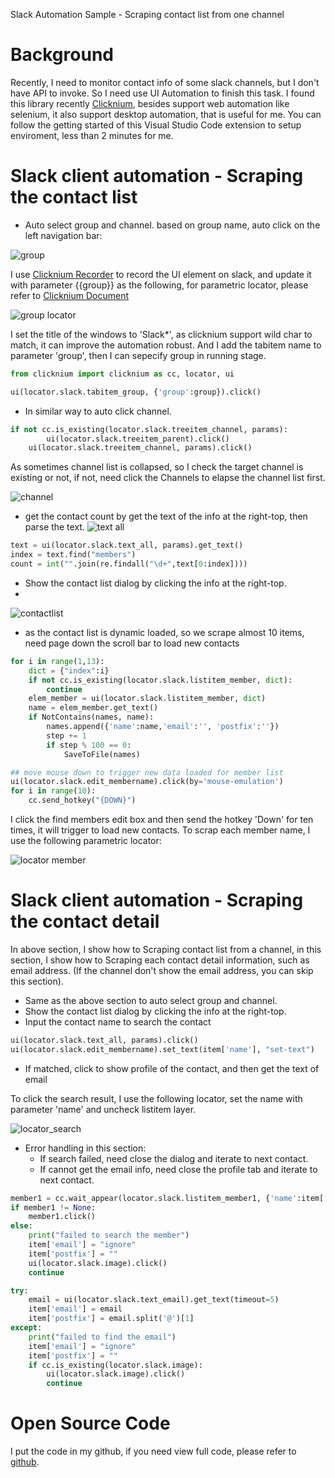 Slack Automation Sample - Scraping contact list from one channel

# Background
Recently, I need to monitor contact info of some slack channels, but I don't have API to invoke. So I need use UI Automation to finish this task.
I found this library recently [Clicknium](https://marketplace.visualstudio.com/items?itemName=ClickCorp.clicknium), besides support web automation like selenium, it also support desktop automation, that is useful for me.
You can follow the getting started of this Visual Studio Code extension to setup enviroment, less than 2 minutes for me.

# Slack client automation - Scraping the contact list
- Auto select group and channel.
based on group name, auto click on the left navigation bar:

![group](img/group.png)

I use [Clicknium Recorder](https://www.clicknium.com/documents/developtools/vscode/recorder/) to record the UI element on slack, and update it with parameter {{group}} as the following, for parametric locator, please refer to [Clicknium Document](https://www.clicknium.com/documents)

![group locator](img/locator_group.png)

I set the title of the windows to 'Slack*', as clicknium support wild char to match, it can improve the automation robust.
And I add the tabitem name to parameter 'group', then I can sepecify group in running stage.

```python
from clicknium import clicknium as cc, locator, ui

ui(locator.slack.tabitem_group, {'group':group}).click()
```

- In similar way to auto click channel.
```python
if not cc.is_existing(locator.slack.treeitem_channel, params):
        ui(locator.slack.treeitem_parent).click()
    ui(locator.slack.treeitem_channel, params).click()
```
As sometimes channel list is collapsed, so I check the target channel is existing or not, if not, need click the Channels to elapse the channel list first.

![channel](img/channel1.png)

- get the contact count by get the text of the info at the right-top, then parse the text.
![text all](img/text_all.png)  
```python
text = ui(locator.slack.text_all, params).get_text()
index = text.find("members")
count = int("".join(re.findall("\d+",text[0:index])))
```
- Show the contact list dialog by clicking the info at the right-top.
- 
![contactlist](img/contactlist.png)

- as the contact list is dynamic loaded, so we scrape almost 10 items, need page down the scroll bar to load new contacts
```python
for i in range(1,13):
    dict = {"index":i}
    if not cc.is_existing(locator.slack.listitem_member, dict):
        continue
    elem_member = ui(locator.slack.listitem_member, dict)
    name = elem_member.get_text()
    if NotContains(names, name):
        names.append({'name':name,'email':'', 'postfix':''})
        step += 1
        if step % 100 == 0:
            SaveToFile(names)

## move mouse down to trigger new data loaded for member list
ui(locator.slack.edit_membername).click(by='mouse-emulation')
for i in range(10):
    cc.send_hotkey("{DOWN}")
```

I click the find members edit box and then send the hotkey 'Down' for ten times, it will trigger to load new contacts.
To scrap each member name, I use the following parametric locator:

![locator member](img/locator_member.png)


# Slack client automation - Scraping the contact detail
In above section, I show how to Scraping contact list from a channel, in this section, I show how to Scraping each contact detail information, such as email address. (If the channel don't show the email address, you can skip this section).

- Same as the above section to auto select group and channel.
- Show the contact list dialog by clicking the info at the right-top.
- Input the contact name to search the contact
```python
ui(locator.slack.text_all, params).click()
ui(locator.slack.edit_membername).set_text(item['name'], "set-text")
```
- If matched, click to show profile of the contact, and then get the text of email

To click the search result, I use the following locator,
set the name with parameter 'name' and uncheck listitem layer.

![locator_search](img/locator_member1.png)

- Error handling in this section:
  - If search failed, need close the dialog and iterate to next contact.
  - If cannot get the email info, need close the profile tab and iterate to next contact.
```python
member1 = cc.wait_appear(locator.slack.listitem_member1, {'name':item['name']})
if member1 != None:
    member1.click()
else:
    print("failed to search the member")
    item['email'] = "ignore"
    item['postfix'] = ""
    ui(locator.slack.image).click()
    continue

try:
    email = ui(locator.slack.text_email).get_text(timeout=5)
    item['email'] = email
    item['postfix'] = email.split('@')[1]
except:
    print("failed to find the email")
    item['email'] = "ignore"
    item['postfix'] = ""
    if cc.is_existing(locator.slack.image):
        ui(locator.slack.image).click()
        continue
```

# Open Source Code
I put the code in my github, if you need view full code, please refer to [github](https://github.com/automation9417/automation-samples/tree/main/ScrapingSlackContact).
